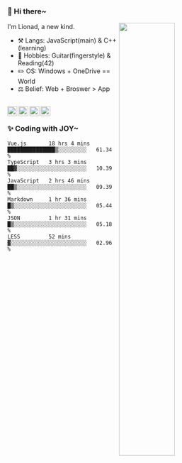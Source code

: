### 👋 Hi there~

[<img align="right" width="50%" src="https://github-readme-stats.vercel.app/api?username=Lionad-Morotar&show_icons=true">](https://metrics.lecoq.io/Lionad-Morotar?template=classic)

I'm Lionad, a new kind.

- ⚒️ Langs: JavaScript(main) & C++(learning)
- 🎨 Hobbies: Guitar(fingerstyle) & Reading(42)
- ✏️ OS: Windows + OneDrive == World
- ⚖️ Belief: Web + Broswer > App

<br />

<a href="https://www.lionad.art">
  <img align="left" alt="lionad-art" width="22px" src="https://cdn.jsdelivr.net/npm/simple-icons@3.1.0/icons/wordpress.svg" />
</a>
<a href="#1806234223">
  <img align="left" alt="1806234223" width="22px" src="https://cdn.jsdelivr.net/npm/simple-icons@3.1.0/icons/tencentqq.svg" />
</a>
<a href="https://www.zhihu.com/people/Lionad">
  <img align="left" alt="132yse" width="22px" src="https://cdn.jsdelivr.net/npm/simple-icons@3.1.0/icons/zhihu.svg" />
</a>
<a href="https://github.com/Lionad-Morotar">
  <img align="left" alt="yisar" width="22px" src="https://cdn.jsdelivr.net/npm/simple-icons@3.1.0/icons/github.svg" />
</a>

<br />

### ✨ Coding with JOY~

<!--START_SECTION:waka-->

```text
Vue.js       18 hrs 4 mins   ███████████████▒░░░░░░░░░   61.34 %
TypeScript   3 hrs 3 mins    ██▓░░░░░░░░░░░░░░░░░░░░░░   10.39 %
JavaScript   2 hrs 46 mins   ██▒░░░░░░░░░░░░░░░░░░░░░░   09.39 %
Markdown     1 hr 36 mins    █▒░░░░░░░░░░░░░░░░░░░░░░░   05.44 %
JSON         1 hr 31 mins    █▒░░░░░░░░░░░░░░░░░░░░░░░   05.18 %
LESS         52 mins         ▓░░░░░░░░░░░░░░░░░░░░░░░░   02.96 %
```

<!--END_SECTION:waka-->
